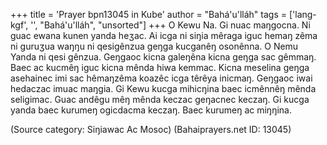 +++
title = 'Prayer bpn13045 in Kube'
author = "Bahá'u'lláh"
tags = ['lang-kgf', '', "Bahá'u'lláh", "unsorted"]
+++
O Kewu Na.  Gi nuac maŋgocna.  Ni guac ewana kunen yanda heʒac.  Ai icga ni siŋia mêraga iguc hemaŋ zêma ni guruʒua waŋŋu ni qesigênzua geŋga kucganêŋ osonênna.  O Nemu Yanda ni qesi gênzua. Geŋgaoc kicna galeŋêna kicna geŋga sac gêmmaŋ.  Baec ac kucmêŋ iguc kicna mênda hiwa kemmac.  Kicna meselina geŋga asehainec imi sac hêmaŋzêma koazêc icga têrêya inicmaŋ.  Geŋgaoc iwai hedaczac imuac maŋgia.  Gi Kewu kucga mihicŋina baec icmênnêŋ mênda seligimac.  Guac andêgu mêŋ mênda keczac geŋacnec keczaŋ.  Gi kucga yanda baec kurumeŋ ogicdacma keczaŋ.  Baec kurumeŋ ac miŋŋina.

(Source category: Siŋiawac Ac Mosoc)
(Bahaiprayers.net ID: 13045)
